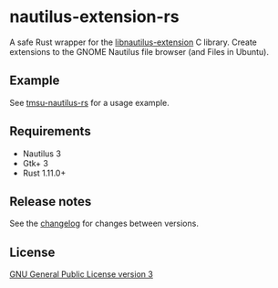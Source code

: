 # nautilus-extension-rs

A safe Rust wrapper for the [libnautilus-extension](https://developer.gnome.org/libnautilus-extension/) C library.
Create extensions to the GNOME Nautilus file browser (and Files in Ubuntu).

## Example

See [tmsu-nautilus-rs](https://github.com/talklittle/tmsu-nautilus-rs)
for a usage example.

## Requirements

* Nautilus 3
* Gtk+ 3
* Rust 1.11.0+

## Release notes

See the [changelog](CHANGELOG.md) for changes between versions.

## License

[GNU General Public License version 3](COPYING.txt)